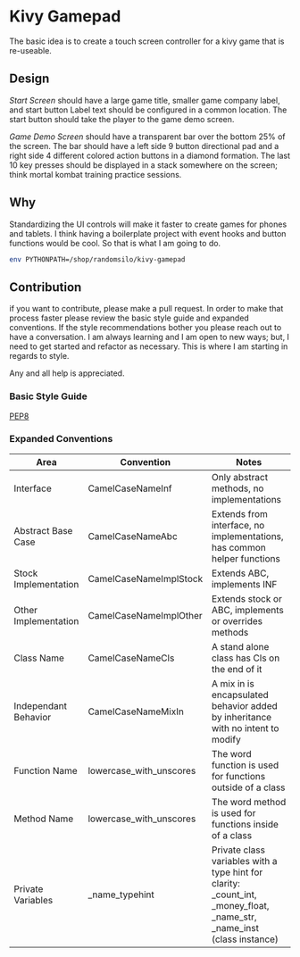 # Kivy Gamepad

The basic idea is to create a touch screen controller for a kivy game that is re-useable.

## Design

*Start Screen* should have a large game title, smaller game company label, and start button
Label text should be configured in a common location.
The start button should take the player to the game demo screen.

*Game Demo Screen* should have a transparent bar over the bottom 25% of the screen.
The bar should have a left side 9 button directional pad and a right side 4 different colored action buttons in a diamond formation.
The last 10 key presses should be displayed in a stack somewhere on the screen; think mortal kombat training practice sessions.

## Why

Standardizing the UI controls will make it faster to create games for phones and tablets.
I think having a boilerplate project with event hooks and button functions would be cool.
So that is what I am going to do.

```bash
env PYTHONPATH=/shop/randomsilo/kivy-gamepad
```

## Contribution

if you want to contribute, please make a pull request.
In order to make that process faster please review the basic style guide and expanded conventions.
If the style recommendations bother you please reach out to have a conversation.
I am always learning and I am open to new ways; but, I need to get started and refactor as necessary.
This is where I am starting in regards to style.

Any and all help is appreciated.

### Basic Style Guide

[PEP8](https://www.python.org/dev/peps/pep-0008/)

### Expanded Conventions

Area  | Convention | Notes
--- | --- | ---
Interface            | CamelCaseNameInf | Only abstract methods, no implementations
Abstract Base Case   | CamelCaseNameAbc | Extends from interface, no implementations, has common helper functions
Stock Implementation | CamelCaseNameImplStock | Extends ABC, implements INF
Other Implementation | CamelCaseNameImplOther | Extends stock or ABC, implements or overrides methods
Class Name           | CamelCaseNameCls | A stand alone class has Cls on the end of it
Independant Behavior | CamelCaseNameMixIn | A mix in is encapsulated behavior added by inheritance with no intent to modify
Function Name        | lowercase_with_unscores | The word function is used for functions outside of a class
Method Name          | lowercase_with_unscores | The word method is used for functions inside of a class
Private Variables    | _name_typehint | Private class variables with a type hint for clarity: _count_int, _money_float, _name_str, _name_inst (class instance)

